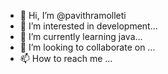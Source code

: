 - 👋 Hi, I’m @pavithramolleti
- 👀 I’m interested in development...
- 🌱 I’m currently learning java...
- 💞️ I’m looking to collaborate on ...
- 📫 How to reach me ...

<!---
pavithramolleti/pavithramolleti is a ✨ special ✨ repository because its `README.md` (this file) appears on your GitHub profile.
You can click the Preview link to take a look at your changes.
--->
